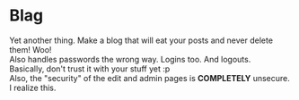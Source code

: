 Blag
====

Yet another thing.
Make a blog that will eat your posts and never delete them! Woo!<br>
Also handles passwords the wrong way. Logins too. And logouts.<br>
Basically, don't trust it with your stuff yet :p
<br>
Also, the "security" of the edit and admin pages is __COMPLETELY__ unsecure. I realize this.
